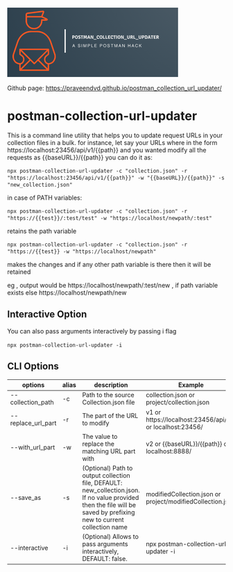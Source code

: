 ![logo](https://github.com/praveendvd/postman_collection_url_updater/raw/master/logo/logo.png)

Github page: https://praveendvd.github.io/postman_collection_url_updater/

# postman-collection-url-updater

This is a command line utility that helps you to update request URLs in your collection files in a bulk. for instance, let say your URLs where in the form  https://localhost:23456/api/v1/{{path}} and you wanted modify all the requests as {{baseURL}}/{{path}} you can do it as:

    npx postman-collection-url-updater -c "collection.json" -r "https://localhost:23456/api/v1/{{path}}" -w "{{baseURL}}/{{path}}" -s "new_collection.json"
 
in case of PATH variables:

    npx postman-collection-url-updater -c "collection.json" -r "https://{{test}}/:test/test" -w "https://localhost/newpath/:test"

retains the path variable 

    npx postman-collection-url-updater -c "collection.json" -r "https://{{test}} -w "https://localhost/newpath"

makes the changes and if any other path variable is there then it will be retained

eg , output would be https://localhost/newpath/:test/new , if path variable exists else https://localhost/newpath/new

## Interactive Option

You can also pass arguments interactively by passing i flag

`npx postman-collection-url-updater -i`


## CLI Options

| options | alias | description | Example |
|--|--|-- |--|
| --collection_path | -c  | Path to the source Collection.json file | collection.json or project/collection.json|
| --replace_url_part| -r | The part of the URL to modify | v1 or https://localhost:23456/api/v1/ or localhost:23456/|
| --with_url_part| -w| The value to replace the matching URL part with| v2 or {{baseURL}}/{{path}} or localhost:8888/| |
| --save_as| -s | (Optional) Path to output collection file, DEFAULT: new_collection.json. If no value provided then the file will be saved by prefixing new to current collection name  | modifiedCollection.json or project/modifiedCollection.json|
| --interactive| -i | (Optional) Allows to pass arguments interactively, DEFAULT: false.| npx postman-collection-url-updater -i |

